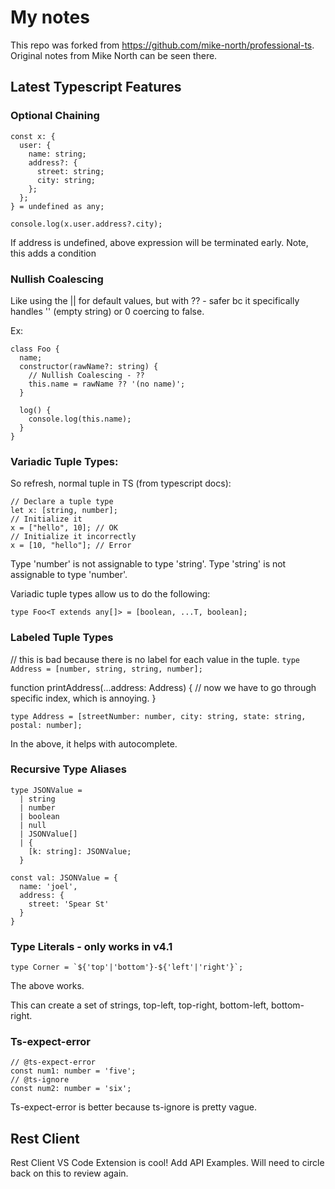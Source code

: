 # My notes

This repo was forked from https://github.com/mike-north/professional-ts. Original notes from Mike North can be seen there.

## Latest Typescript Features

### Optional Chaining

```
const x: {
  user: {
    name: string;
    address?: {
      street: string;
      city: string;
    };
  };
} = undefined as any;

console.log(x.user.address?.city);

```

If address is undefined, above expression will be terminated early. Note, this adds a condition

### Nullish Coalescing

Like using the || for default values, but with ?? - safer bc it specifically handles '' (empty string) or 0 coercing to false.

Ex:

```
class Foo {
  name;
  constructor(rawName?: string) {
    // Nullish Coalescing - ??
    this.name = rawName ?? '(no name)';
  }

  log() {
    console.log(this.name);
  }
}
```

### Variadic Tuple Types:

So refresh, normal tuple in TS (from typescript docs):

```
// Declare a tuple type
let x: [string, number];
// Initialize it
x = ["hello", 10]; // OK
// Initialize it incorrectly
x = [10, "hello"]; // Error
```

Type 'number' is not assignable to type 'string'.
Type 'string' is not assignable to type 'number'.

Variadic tuple types allow us to do the following:

`type Foo<T extends any[]> = [boolean, ...T, boolean];`

### Labeled Tuple Types

// this is bad because there is no label for each value in the tuple.
`type Address = [number, string, string, number];`

function printAddress(...address: Address) {
// now we have to go through specific index, which is annoying.
}

`type Address = [streetNumber: number, city: string, state: string, postal: number];`

In the above, it helps with autocomplete.

### Recursive Type Aliases

```
type JSONValue =
  | string
  | number
  | boolean
  | null
  | JSONValue[]
  | {
    [k: string]: JSONValue;
  }

const val: JSONValue = {
  name: 'joel',
  address: {
    street: 'Spear St'
  }
}
```

### Type Literals - only works in v4.1

```
type Corner = `${'top'|'bottom'}-${'left'|'right'}`;
```

The above works.

This can create a set of strings, top-left, top-right, bottom-left, bottom-right.

### Ts-expect-error

```
// @ts-expect-error
const num1: number = 'five';
// @ts-ignore
const num2: number = 'six';

```

Ts-expect-error is better because ts-ignore is pretty vague.

## Rest Client

Rest Client VS Code Extension is cool! Add API Examples. Will need to circle back on this to review again.

